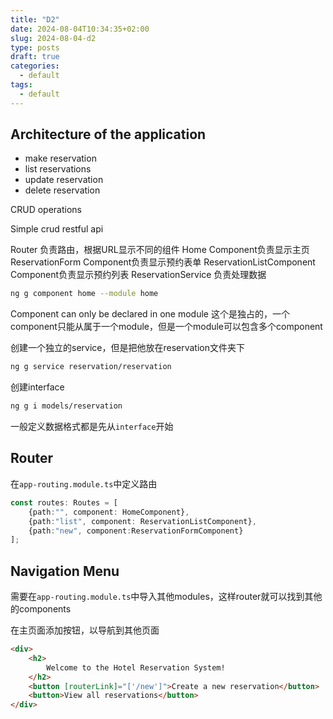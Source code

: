 ```yaml
---
title: "D2"
date: 2024-08-04T10:34:35+02:00
slug: 2024-08-04-d2
type: posts
draft: true
categories:
  - default
tags:
  - default
---
```


## Architecture of the application

- make reservation
- list reservations
- update reservation
- delete reservation

CRUD operations

Simple crud restful api

Router 负责路由，根据URL显示不同的组件
Home Component负责显示主页
ReservationForm Component负责显示预约表单
ReservationListComponent Component负责显示预约列表
ReservationService 负责处理数据

```bash
ng g component home --module home
```

Component can only be declared in one module 这个是独占的，一个component只能从属于一个module，但是一个module可以包含多个component

创建一个独立的service，但是把他放在reservation文件夹下

```bash
ng g service reservation/reservation
```

创建interface

```bash
ng g i models/reservation
```

一般定义数据格式都是先从`interface`开始

## Router

在`app-routing.module.ts`中定义路由

```typescript
const routes: Routes = [
    {path:"", component: HomeComponent},
    {path:"list", component: ReservationListComponent},
    {path:"new", component:ReservationFormComponent}
];
```

## Navigation Menu

需要在`app-routing.module.ts`中导入其他modules，这样router就可以找到其他的components

在主页面添加按钮，以导航到其他页面

```html
<div>
    <h2>
        Welcome to the Hotel Reservation System!
    </h2>
    <button [routerLink]="['/new']">Create a new reservation</button>
    <button>View all reservations</button>
</div>
```

